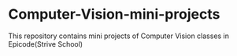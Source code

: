 # Computer-Vision-mini-projects
This repository contains mini projects of Computer Vision classes in Epicode(Strive School)
